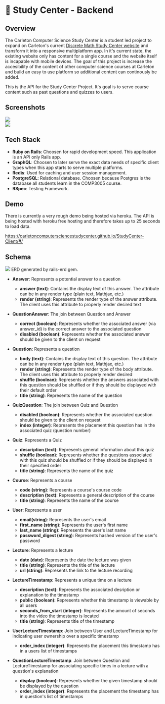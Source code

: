 # 🏫 Study Center - Backend

## Overview

The Carleton Computer Science Study Center is a student led project to expand on Carleton's current <a href="http://cglab.ca/~discmath/"> Discrete Math Study Center website</a> and transform it into a responsive multiplatform app. In it's current state, the existing website only has content for a single course and the website itself is incapable with mobile devices. The goal of this project is increase the accesibility of the content of other computer science courses at Carleton and build an easy to use platform so additional content can continously be added.

This is the API for the Study Center Project. It's goal is to serve course content such as past questions and quizzes to users.

## Screenshots
<img src="https://github.com/CarletonComputerScienceStudyCenter/StudyCenter-Client/raw/master/screenshot2.png"></img>
<br>
<img src="https://github.com/CarletonComputerScienceStudyCenter/StudyCenter-Client/raw/master/screenshot1.png"></img>

## Tech Stack

- **Ruby on Rails**: Choosen for rapid development speed. This application is an API only Rails app.
- **GraphQL**: Choosen to later serve the exact data needs of specific client types when this app starts to serve multiple platforms.
- **Redis**: Used for caching and user session management.
- **PostgreSQL**: Relational database. Choosen because Postgres is the database all students learn in the COMP3005 course.
- **RSpec**: Testing Framework.

## Demo

There is currently a very rough demo being hosted via heroku. The API is being hosted with heroku free hosting and therefore takes up to 25 seconds to load data. 

https://carletoncomputersciencestudycenter.github.io/StudyCenter-Client/#/

## Schema

<img src="https://i.imgur.com/bIOB8Wj.png"></img>
ERD generated by rails-erd gem.

* **Answer**: Represents a potential answer to a question
  * **answer (text)**: Contains the display text of this answer. The attribute can be in any render type (plain text, Mathjax, etc.)
  * **render (string)**: Represents the render type of the answer attribute. The client uses this attribute to properly render desired text
* **QuestionAnswer**: The join between Question and Answer
  * **correct (boolean)**: Represents whether the associated answer (via answer_id) is the correct answer to the associated question
  * **disabled (boolean)**: Represents whether the associated answer should be given to the client on request
 
* **Question**: Represents a question
  * **body (text)**: Contains the display text of this question. The attribute can be in any render type (plain text, Mathjax, etc.)
  * **render (string)**: Represents the render type of the body attribute. The client uses this attribute to properly render desired 
  * **shuffle (boolean)**: Represents whether the answers associated with this question should be shuffled or if they should be
  displayed with their default order
  * **title (string)**: Represents the name of the question

* **QuizQuestion**: The join between Quiz and Question
  * **disabled (boolean)**: Represents whether the associated question should be given to the client on request
  * **index (integer)**: Represents the placement this question has in the associated quiz (question number)
  
* **Quiz**: Represents a Quiz
  * **description (text)**: Represents general information about this quiz
  * **shuffle (boolean)**: Represents whether the questions associated with this quiz should be shuffled or if they should be
  displayed in their specified order
  * **title (string)**: Represents the name of the quiz
  
* **Course**: Represents a course
  * **code (string)**: Represents a course's course code
  * **description (text)**: Represents a general description of the course
  * **title (string)**: Represents the name of the course
  
* **User**: Represents a user
  * **email(string)**: Represents the user's email
  * **first_name (string)**: Represents the user's first name
  * **last_name (string)**: Represents the user's last name
  * **password_digest (string)**: Represents hashed version of the user's password
  
* **Lecture**: Represents a lecture
  * **date (date)**: Represents the date the lecture was given
  * **title (string)**: Represents the title of the lecture
  * **url (string)**: Represents the link to the lecture recording
  
* **LectureTimestamp**: Represents a unique time on a lecture
  * **description (text)**: Represents the associated desription or explanation to the timestamp
  * **public (boolean)**: Represents whether this timestamp is viewable by all users
  * **seconds_from_start (integer)**: Represents the amount of seconds into the video the timestamp is located
  * **title (string)**: Represents title of the timestamp
  
* **UserLectureTimestamp**: Join between User and LectureTimestamp for indicating user ownership over a specific timestamp
  * **order_index (integer)**: Represents the placement this timestamp has in a users list of timestamps

* **QuestionLectureTimestamp**: Join between Question and LectureTimestamp for associating specific times in a lecture with a question's explanation
  * **display (boolean)**: Represents whether the given timestamp should be displayed by the question
  * **order_index (integer)**: Represents the placement the timestamp has in question's list of timestamps

